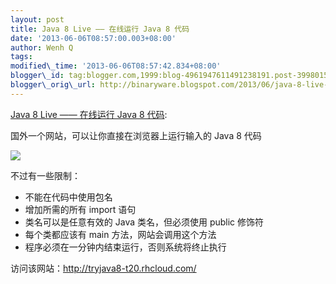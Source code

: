 ```yaml
--- 
layout: post 
title: Java 8 Live —— 在线运行 Java 8 代码 
date: '2013-06-06T08:57:00.003+08:00' 
author: Wenh Q
tags:
modified\_time: '2013-06-06T08:57:42.834+08:00' 
blogger\_id: tag:blogger.com,1999:blog-4961947611491238191.post-3998015035050655617
blogger\_orig\_url: http://binaryware.blogspot.com/2013/06/java-8-live-java-8.html
--- 
```

[Java
8 Live —— 在线运行 Java 8
代码](http://www.oschina.net/news/41156/java-8-live):

国外一个网站，可以让你直接在浏览器上运行输入的 Java 8 代码

![](http://static.oschina.net/uploads/space/2013/0606/063608_2Leq_12.png)

不过有一些限制：


-   不能在代码中使用包名
-   增加所需的所有 import 语句
-   类名可以是任意有效的 Java 类名，但必须使用 public 修饰符
-   每个类都应该有 main 方法，网站会调用这个方法
-   程序必须在一分钟内结束运行，否则系统将终止执行

访问该网站：<http://tryjava8-t20.rhcloud.com/>
